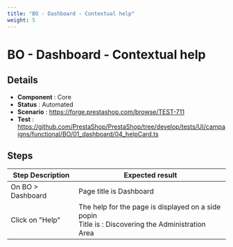 ```yaml
---
title: "BO - Dashboard - Contextual help"
weight: 5
---
```


# BO - Dashboard - Contextual help
## Details
* **Component** : Core
* **Status** : Automated
* **Scenario** : https://forge.prestashop.com/browse/TEST-711
* **Test** : https://github.com/PrestaShop/PrestaShop/tree/develop/tests/UI/campaigns/functional/BO/01_dashboard/04_helpCard.ts

## Steps
| Step Description | Expected result |
| ----- | ----- |
| On BO > Dashboard | Page title is Dashboard |
| Click on "Help" | The help for the page is displayed on a side popin<br>Title is : Discovering the Administration Area |
